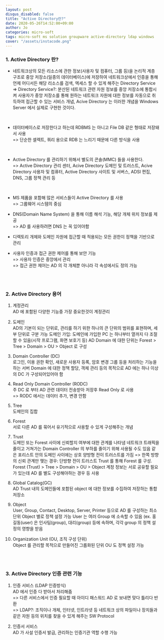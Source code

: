 ```yaml
---
layout: post
disqus_disabled: false
title: "Active Directory란?"
date: 2020-05-26T14:52:00+09:00
author: Jo
categories: micro-soft
tags: micro-soft ms solution groupware active-directory ldap windows 
cover: "/assets/instacode.png"
---
```


### 1. Active Directory 란?

* 네트워크상의 모든 리소스에 관한 정보(사용자 및 컴퓨터, 그룹 등)을 논리적 계층 구조로 중앙 저장소(일종의 데이터베이스)에 저장하여 네트워크상에서 인증을 통해 언제 어디서든 해당 리소스를 검색, 엑세스 할 수 있게 해주는 Directory Service<br>
=> Directory Service?: 분산된 네트워크 관련 자원 정보를 중앙 저장소에 통합시켜 사용자가 중앙 저장소를 통해 원하는 네트워크 자원에 대한 정보를 자동으로 취득하여 접근할 수 있는 서비스 개념, Acive Directory 는 이러한 개념을 Windows Server 에서 실제로 구현한 것이다.<br>
<br>

* 데이터베이스로 저장한다고 하는데 RDBMS 는 아니고 File DB 같은 형태로 저장돼서 사용<br>
=> 단순한 셀렉트, 쿼리 용으로 RDB 는 느리기 때문에 다른 방식을 사용<br>
<br>

* Active Directory 를 관리하기 위해서 별도의 콘솔(MMC) 들을 사용한다.<br>
=> Active Directory 관리 센터, Acive Directory 도메인 및 트러스트, Acive Directory 사용자 및 컴퓨터, Active Directory 사이트 및 서버스, ADSI 편집, DNS, 그룹 정책 관리 등<br>
<br>

* MS 제품을 포함해 많은 서비스들이 Active Directory 를 사용<br>
=> 그룹웨어 시스템의 중심

* DNS(Domain Name System) 을 통해 이름 해석 기능, 해당 개체 위치 정보를 제공<br>
=> AD 를 사용하려면 DNS 는 꼭 있어야함<br>

* 디렉토리 개체와 도메인 자원에 접근할 때 적용되는 모든 권한이 정책을 기반으로 관리<br>

* 사용자 인증과 접근 권한 제어를 통해 보안 기능<br>
=> 사용자 인증은 중앙에서 관리<br>
=> 접근 권한 제어는 AD 의 각 개체뿐 아니라 각 속성에서도 정의 가능<br>
<br>
<br>

### 2. Active Directory 용어

1. 계정관리<br>
AD 에 포함된 다양한 기능중 가장 중요한것이 계정관리<br>

2. 도메인<br>
AD의 기본이 되는 단위로, 관리를 하기 위한 하나의 큰 단위의 범위를 표현하며, 세부 단위로 구분 가능
도메인 가입: 도메인에 가입한 PC 는 하나부터 열까지 다 조절할 수 있음(시작 프로그램, 화면 보호기 등)
AD Domain 에 대한 단위는 Forest > Tree > Domain > OU > Object 로 구성

3. Domain Controller (DC)<br>
로그인, 이용 권한 확인, 새로운 사용자 등록, 암호 변경 그룹 등을 처리하는 기능을 하는 서버
Domain 에 대한 정책 할당, 객체 관리 등의 목적으로 AD 에는 하나 이상의 DC 가 구성되어있어야 함

4. Read Only Domain Controller (RODC)<br>
주 DC 로 부터 AD 관련 데이터 전송받아 저장후 Read Only 로 사용<br>
  => RODC 에서는 데이터 추가, 변경 안함

5. Tree<br>
도메인의 집합

6. Forest<br>
서로 다른 AD 를 묶어서 유기적으로 사용할 수 있게 구성해주는 개념

7. Trust<br>
도메인 또는 Forest 사이에 신뢰할지 여부에 대한 관계를 나타냄
네트워크 트래픽을 줄이고 거쳐가는 Domain Controller 의 부하를 줄이기 위해 사용될 수도 있음
같은 포리스트 안의 도메인 사이에는 상호 양방형 전이 트러스트를 가짐
  => 한쪽 방향의 신뢰 관계만 맺는 경우: 단방향 전이 트러스트
Trust 를 통해 Forest 를 구성. Forest (Trust) > Tree > Domain > OU > Object
계정 정보는 서로 공유할 필요가 있는데 AD 를 별도 구성해야하는 경우 등 사용

8. Global Catalog(GC)<br>
AD Trust 내의 도메인들에 포함된 object 에 대한 정보를 수집하여 저장하는 통합 저장소

9. Object<br>
User, Group, Contact, Desktop, Server, Printer 등으로 AD 를 구성하는 최소 단위
Object 별로 정책 설정 가능
User 는 여러 Group 에 소속할 수 있음 (ex. 홍길동(user) 은 인사팀(group), 대리(group) 등에 속하며, 각각 group 의 정책 설정의 영향을 받음

10. Organization Unit (OU, 조직 구성 단위)<br>
Object 를 관리할 목적으로 만들어진 그룹화된 단위
OU 도 정책 설정 가능
<br>
<br>

### 3. Active Directory 인증 관련 기능
1. 인증 서비스 (LDAP 인증방식)<br>
AD 에서 인증 다 받아서 처리해줌<br>
  => 다른 서비스에서 인증 필요할 때 아이디 패스워드 AD 로 보내면 맞다 틀리다 반환<br>
  => LDAP?: 조직이나 개체, 인터넷, 인트라넷 등 네트워크 상의 파일이나 장치들과 같은 자원 등의 위치를 찾을 수 있게 해주는 SW Protocol

2. 인증서 서비스<br>
AD 가 사설 인증서 발급, 관리하는 인증기관 역할 수행 가능